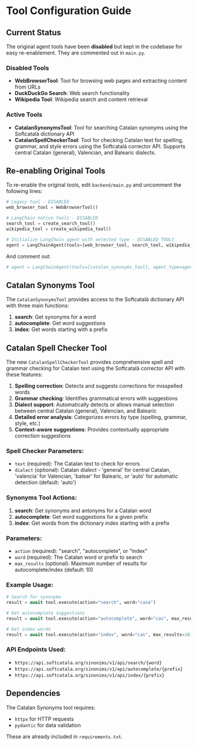 # Tool Configuration Guide

## Current Status

The original agent tools have been **disabled** but kept in the codebase for easy re-enablement. They are commented out in `main.py`.

### Disabled Tools
- **WebBrowserTool**: Tool for browsing web pages and extracting content from URLs
- **DuckDuckGo Search**: Web search functionality  
- **Wikipedia Tool**: Wikipedia search and content retrieval

### Active Tools
- **CatalanSynonymsTool**: Tool for searching Catalan synonyms using the Softcatalà dictionary API
- **CatalanSpellCheckerTool**: Tool for checking Catalan text for spelling, grammar, and style errors using the Softcatalà corrector API. Supports central Catalan (general), Valencian, and Balearic dialects.

## Re-enabling Original Tools

To re-enable the original tools, edit `backend/main.py` and uncomment the following lines:

```python
# Legacy tool - DISABLED
web_browser_tool = WebBrowserTool()

# LangChain native tools - DISABLED  
search_tool = create_search_tool()
wikipedia_tool = create_wikipedia_tool()

# Initialize LangChain agent with selected type - DISABLED TOOLS
agent = LangChainAgent(tools=[web_browser_tool, search_tool, wikipedia_tool, catalan_synonyms_tool], agent_type=agent_type)
```

And comment out:
```python
# agent = LangChainAgent(tools=[catalan_synonyms_tool], agent_type=agent_type)
```

## Catalan Synonyms Tool

The `CatalanSynonymsTool` provides access to the Softcatalà dictionary API with three main functions:

1. **search**: Get synonyms for a word
2. **autocomplete**: Get word suggestions
3. **index**: Get words starting with a prefix

## Catalan Spell Checker Tool

The new `CatalanSpellCheckerTool` provides comprehensive spell and grammar checking for Catalan text using the Softcatalà corrector API with these features:

1. **Spelling correction**: Detects and suggests corrections for misspelled words
2. **Grammar checking**: Identifies grammatical errors with suggestions
3. **Dialect support**: Automatically detects or allows manual selection between central Catalan (general), Valencian, and Balearic
4. **Detailed error analysis**: Categorizes errors by type (spelling, grammar, style, etc.)
5. **Context-aware suggestions**: Provides contextually appropriate correction suggestions

### Spell Checker Parameters:
- `text` (required): The Catalan text to check for errors
- `dialect` (optional): Catalan dialect - 'general' for central Catalan, 'valencia' for Valencian, 'balear' for Balearic, or 'auto' for automatic detection (default: 'auto')

### Synonyms Tool Actions:
1. **search**: Get synonyms and antonyms for a Catalan word
2. **autocomplete**: Get word suggestions for a given prefix  
3. **index**: Get words from the dictionary index starting with a prefix

### Parameters:
- `action` (required): "search", "autocomplete", or "index"
- `word` (required): The Catalan word or prefix to search
- `max_results` (optional): Maximum number of results for autocomplete/index (default: 10)

### Example Usage:
```python
# Search for synonyms
result = await tool.execute(action="search", word="casa")

# Get autocomplete suggestions
result = await tool.execute(action="autocomplete", word="cas", max_results=5)

# Get index words
result = await tool.execute(action="index", word="cas", max_results=10)
```

### API Endpoints Used:
- `https://api.softcatala.org/sinonims/v1/api/search/{word}`
- `https://api.softcatala.org/sinonims/v1/api/autocomplete/{prefix}`
- `https://api.softcatala.org/sinonims/v1/api/index/{prefix}`

## Dependencies

The Catalan Synonyms tool requires:
- `httpx` for HTTP requests
- `pydantic` for data validation

These are already included in `requirements.txt`.